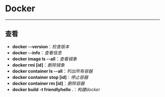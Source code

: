 # Docker

---


## 查看
* **docker --version**：*检查版本*
* **docker --info**：*查看信息*
* **docker image ls --all**：*查看镜象*
* **docker rmi [id]**：*删除镜象*
* **docker container ls --all**：*列出所有容器*
* **docker container stop [id]**：*停止容器*
* **docker container rm [id]**：*删除容器*
* **docker build -t friendlyhello .**：*构建docker*